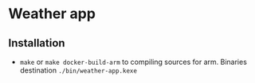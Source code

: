 # Weather app

## Installation

- `make` or `make docker-build-arm` to compiling sources for arm. Binaries destination `./bin/weather-app.kexe`
